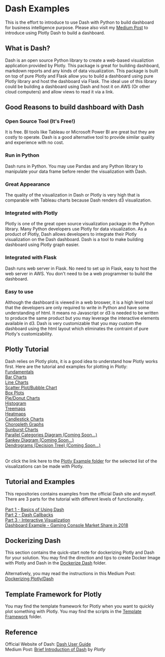 # Dash Examples

This is the effort to introduce to use Dash with Python to build dashboard for business intelligence purpose. Please also visit my <a href="https://medium.com/@jjsham/building-dashboard-using-plotly-dash-36bf94a1137">Medium Post</a> to introduce using Plotly Dash to build a dashboard.

## What is Dash?
Dash is an open source Python library to create a web-based visualiztion application provided by Plotly. This package is great for building dashboard, markdown reports and any kinds of data visualization. This package is built on top of pure Plotly and Flask allow you to build a dashboard using pure Plotly library and host the dashboard via Flask. The ideal use of this library could be building a dashboard using Dash and host it on AWS (Or other cloud computers) and allow views to read it via a link.

## Good Reasons to build dashboard with Dash

### Open Source Tool (It's Free!)
It is free. BI tools like Tableau or Microsoft Power BI are great but they are costly to operate. Dash is a good alternative tool to provide similar quality and experience with no cost. 

### Run in Python
Dash runs in Python. You may use Pandas and any Python library to manipulate your data frame before render the visualization with Dash.

### Great Appearance
The quality of the visualization in Dash or Plotly is very high that is comparable with Tableau charts because Dash renders d3 visualization. 

### Integrated with Plotly
Plotly is one of the great open source visualization package in the Python library. Many Python developers use Plotly for data visualization. As a product of Plotly, Dash allows developers to integrate their Plotly visualization on the Dash dashboard. Dash is a tool to make building dashboard using Plotly graph easier.

### Integrated with Flask
Dash runs web server in Flask. No need to set up in Flask, easy to host the web server in AWS. You don't need to be a web programmer to build the dashboard.

### Easy to use
Although the dashboard is viewed in a web broswer, it is a high level tool that the developers are only required to write in Python and have some understanding of html. It means no Javascript or d3 is needed to be written to produce the same product but you may leverage the interactive elements available in d3. Dash is very customizable that you may custom the dashboard using the html layout which eliminates the contraint of pure Plotly's customizability.

## Plotly Tutorial
Dash relies on Plotly plots, it is a good idea to understand how Plotly works first. Here are the tutorial and examples for plotting in Plotly:<br>
[Fundamentals](/PlotlyExample)<br>
[Bar Charts](/PlotlyExample/BarChart)<br>
[Line Charts](/PlotlyExample/LineChart)<br>
[Scatter Plot/Bubble Chart](/PlotlyExample/ScatterPlot)<br>
[Box Plots](/PlotlyExample/BoxPlot)<br>
[Pie/Donut Charts](/PlotlyExample/PieChart)<br>
[Histogram](/PlotlyExample/Histogram)<br>
[Treemaps](/PlotlyExample/Treemap)<br>
[Heatmaps](/PlotlyExample/Heatmap) <br>
[Candlestick Charts](/PlotlyExample/CandlestickChart)<br>
[Choropleth Graphs](/PlotlyExample/ChoroplethGraph)<br>
[Sunburst Charts](/PlotlyExample/Sunburst) <br>
[Parallel Categories Diagram (Coming Soon...)](/PlotlyExample/ParallelCategories)<br>
[Sankey Diagram (Coming Soon...)](/PlotlyExample/SankeyDiagram)<br>
[Dendrograms (Decision Tree)  (Coming Soon...)](/PlotlyExample/DecisionTree)<br>
<br><br>
Or click the link here to the [Plotly Example folder](/PlotlyExample) for the selected list of the visualizations can be made with Plotly.

## Tutorial and Examples
This repositories contains examples from the official Dash site and myself. There are 3 parts for the tutorial with different levels of functionality.
<br><br>
[Part 1 - Basics of Using Dash](/Part1) <br>
[Part 2 - Dash Callbacks](/Part2)<br>
[Part 3 - Interactive Visualization](/Part3)<br>
[Dashboard Example - Gaming Console Market Share in 2018](/DashboardExample)

## Dockerizing Dash
This section contains the quick-start note for dockerizing Plotly and Dash for your solution. You may find the direction and tips to create Docker Image with Plotly and Dash in the [Dockerize Dash](/DockerizeDash) folder.
<br><br>
Alternatively, you may read the instructions in this Medium Post: <a href="https://medium.com/@jjsham/dockerizing-plotly-dash-5c23009fc10b">Dockerizing Plotly/Dash</a>

## Template Framework for Plotly
You may find the template framework for Plotly when you want to quickly plot something with Plotly. You may find the scripts in the [Template Framework](/PlotlyTemplateFramework) folder.

## Reference
Official Website of Dash: [Dash User Guide](https://dash.plotly.com/)<br>
Medium Post: [Brief Introduction of Dash](https://medium.com/plotly/introducing-dash-5ecf7191b503) by <i>Plotly</i>